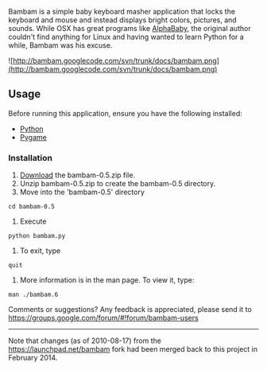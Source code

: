 Bambam is a simple baby keyboard masher application that locks the keyboard and mouse and instead displays bright colors, pictures, and sounds.  While OSX has great programs like [AlphaBaby](http://www.kldickey.addr.com/alphababy/), the original author couldn't find anything for Linux and having wanted to learn Python for a while, Bambam was his excuse.

![http://bambam.googlecode.com/svn/trunk/docs/bambam.png](http://bambam.googlecode.com/svn/trunk/docs/bambam.png)

## Usage ##

Before running this application, ensure you have the following installed:
  * [Python](http://python.org)
  * [Pygame](http://www.pygame.org/)

### Installation ###
  1. [Download](https://code.google.com/p/bambam/wiki/ReleaseHistory) the bambam-0.5.zip file.
  1. Unzip bambam-0.5.zip to create the bambam-0.5 directory.
  1. Move into the 'bambam-0.5' directory
```
cd bambam-0.5
```
  1. Execute
```
python bambam.py
```
  1. To exit, type
```
quit
```
  1. More information is in the man page. To view it, type:
```
man ./bambam.6
```

Comments or suggestions? Any feedback is appreciated, please send it to https://groups.google.com/forum/#!forum/bambam-users


---

Note that changes (as of 2010-08-17) from the https://launchpad.net/bambam fork had been merged back to this project in February 2014.